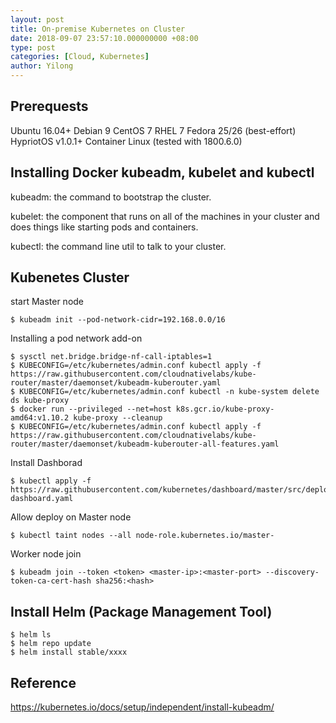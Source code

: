 ```yaml
---
layout: post
title: On-premise Kubernetes on Cluster
date: 2018-09-07 23:57:10.000000000 +08:00
type: post
categories: [Cloud, Kubernetes]
author: Yilong
---
```


## Prerequests

Ubuntu 16.04+
Debian 9
CentOS 7
RHEL 7
Fedora 25/26 (best-effort)
HypriotOS v1.0.1+
Container Linux (tested with 1800.6.0)

## Installing Docker kubeadm, kubelet and kubectl

kubeadm: the command to bootstrap the cluster.

kubelet: the component that runs on all of the machines in your cluster and does things like starting pods and containers.

kubectl: the command line util to talk to your cluster.

## Kubenetes Cluster

start Master node

    $ kubeadm init --pod-network-cidr=192.168.0.0/16
    
Installing a pod network add-on

    $ sysctl net.bridge.bridge-nf-call-iptables=1
    $ KUBECONFIG=/etc/kubernetes/admin.conf kubectl apply -f https://raw.githubusercontent.com/cloudnativelabs/kube-router/master/daemonset/kubeadm-kuberouter.yaml
    $ KUBECONFIG=/etc/kubernetes/admin.conf kubectl -n kube-system delete ds kube-proxy
    $ docker run --privileged --net=host k8s.gcr.io/kube-proxy-amd64:v1.10.2 kube-proxy --cleanup
    $ KUBECONFIG=/etc/kubernetes/admin.conf kubectl apply -f https://raw.githubusercontent.com/cloudnativelabs/kube-router/master/daemonset/kubeadm-kuberouter-all-features.yaml

Install Dashborad

    $ kubectl apply -f https://raw.githubusercontent.com/kubernetes/dashboard/master/src/deploy/recommended/kubernetes-dashboard.yaml

Allow deploy on Master node

    $ kubectl taint nodes --all node-role.kubernetes.io/master-

Worker node join

    $ kubeadm join --token <token> <master-ip>:<master-port> --discovery-token-ca-cert-hash sha256:<hash>

## Install Helm (Package Management Tool)

    $ helm ls
    $ helm repo update
    $ helm install stable/xxxx

## Reference 

https://kubernetes.io/docs/setup/independent/install-kubeadm/
